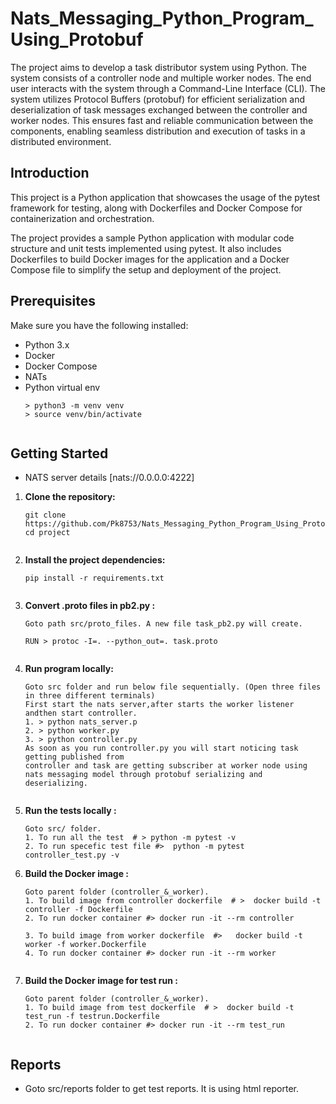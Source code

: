 # Nats_Messaging_Python_Program_Using_Protobuf
The project aims to develop a task distributor system using Python. The system consists of a controller node and multiple worker nodes. The end user interacts with the system through a Command-Line Interface (CLI). The system utilizes Protocol Buffers (protobuf) for efficient serialization and deserialization of task messages exchanged between the controller and worker nodes. This ensures fast and reliable communication between the components, enabling seamless distribution and execution of tasks in a distributed environment.

## Introduction

This project is a Python application that showcases the usage of the pytest framework for testing, along with Dockerfiles and Docker Compose for containerization and orchestration.

The project provides a sample Python application with modular code structure and unit tests implemented using pytest. It also includes Dockerfiles to build Docker images for the application and a Docker Compose file to simplify the setup and deployment of the project.


## Prerequisites

Make sure you have the following installed:

- Python 3.x
- Docker
- Docker Compose
- NATs
- Python virtual env
    ```shell
  > python3 -m venv venv
  > source venv/bin/activate


## Getting Started

- NATS server details [nats://0.0.0.0:4222]

1. **Clone the repository:**

   ```shell
   git clone https://github.com/Pk8753/Nats_Messaging_Python_Program_Using_Protobuf.git
   cd project
   

2. **Install the project dependencies:**
    ```shell
    pip install -r requirements.txt
   

3. **Convert .proto files in pb2.py :**
    ```shell
    Goto path src/proto_files. A new file task_pb2.py will create.
   
   RUN > protoc -I=. --python_out=. task.proto
   

4. **Run program locally:**
    ```shell
    Goto src folder and run below file sequentially. (Open three files in three different terminals)
   First start the nats server,after starts the worker listener andthen start controller.
   1. > python nats_server.p
   2. > python worker.py
   3. > python controller.py
   As soon as you run controller.py you will start noticing task getting published from 
   controller and task are getting subscriber at worker node using nats messaging model through protobuf serializing and
   deserializing. 
  

5. **Run the tests locally :**
    ```shell
   Goto src/ folder.
   1. To run all the test  # > python -m pytest -v
   2. To run specefic test file #>  python -m pytest controller_test.py -v
   
6. **Build the Docker image :**
    ```shell
   Goto parent folder (controller_&_worker).
   1. To build image from controller dockerfile  # >  docker build -t controller -f Dockerfile
   2. To run docker container #> docker run -it --rm controller 
   
   3. To build image from worker dockerfile  #>   docker build -t worker -f worker.Dockerfile 
   4. To run docker container #> docker run -it --rm worker 
   

7. **Build the Docker image for test run :**
    ```shell
   Goto parent folder (controller_&_worker).
   1. To build image from test dockerfile  # >  docker build -t test_run -f testrun.Dockerfile
   2. To run docker container #> docker run -it --rm test_run 
   

## Reports

- Goto src/reports folder to get test reports. It is using html reporter.






   



 